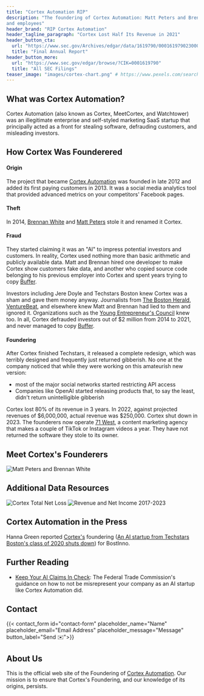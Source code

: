 ```yaml
---
title: "Cortex Automation RIP"
description: "The foundering of Cortex Automation: Matt Peters and Brennan White deceived their customers, investors,
and employees"
header_brand: "RIP Cortex Automation"
header_tagline_paragraph: "Cortex Lost Half Its Revenue in 2021" 
header_button_cta:
  url: "https://www.sec.gov/Archives/edgar/data/1619790/000161979023000001/cortexformcar.pdf"
  title: "Final Annual Report"
header_button_more:
  url: "https://www.sec.gov/edgar/browse/?CIK=0001619790"
  title: "All SEC Filings"
teaser_image: "images/cortex-chart.png" # https://www.pexels.com/search/product%20testing/
---
```


## What was Cortex Automation? 
Cortex Automation (also known as Cortex, MeetCortex, and Watchtower) was an illegitimate enterprise and self-styled marketing SaaS startup that principally acted as a front for stealing software, defrauding customers, and misleading investors.

## How Cortex Was Founderered

#### Origin
The project that became [Cortex Automation](http://www.meetcortex.com/) was founded in late 2012 and added its first paying customers in 2013. It was a social media analytics tool that provided advanced metrics on your competitors' Facebook pages.

#### Theft
In 2014, [Brennan White](https://www.linkedin.com/in/brennanwhite) and [Matt Peters](https://www.linkedin.com/in/mattkpeters) stole it and renamed it Cortex. 

#### Fraud 
They started claiming it was an "AI" to impress potential investors and customers. In reality, Cortex used nothing more than basic arithmetic and publicly available data.  Matt and Brennan hired one developer to make Cortex show customers fake data, and another who copied source code belonging to his previous employer into Cortex and spent years trying to copy [Buffer](https://buffer.com). 

Investors including Jere Doyle and Techstars Boston knew Cortex was a sham and gave them money anyway. Journalists from [The Boston Herald](https://www.bostonherald.com), [VentureBeat](https://www.venturebeat.com), and elsewhere knew Matt and Brennan had lied to them and ignored it. Organizations such as the [Young Entrepreneur's Council](https://yec.co) knew too. In all, Cortex defrauded investors out of $2 million from 2014 to 2021, and never managed to copy [Buffer](https://buffer.com).

#### Foundering
After Cortex finished Techstars, it released a complete redesign, which was terribly designed and frequently just returned gibberish. No one at the company noticed that while they were working on this amateurish new version:
* most of the major social networks started restricting API access
* Companies like OpenAI started releasing products that, to say the least, didn't return unintelligible gibberish

Cortex lost 80% of its revenue in 3 years. In 2022, against projected revenues of $6,000,000, actual revenue was $250,000. Cortex shut down in 2023. The founderers now operate [71 West](https://71west.com), a content marketing agency that makes a couple of TikTok or Instagram videos a year. They have not returned the software they stole to its owner. 

## Meet Cortex's Founderers
![Matt Peters and Brennan White](https://media.bizj.us/view/img/11759055/cortex-pandemic-labs*1200xx2241-1681-159-0.jpg "Matt Peters and Brennan White")

## Additional Data Resources
![Cortex Total Net Loss](https://docs.google.com/spreadsheets/d/e/2PACX-1vR3ur1PMGzTFePrXXIm4xLccsfWRubjc9-Ui3VvYj2z_nUfVn7StxIWPNz9GWJnvKc0PTsz4sUsRyQS/pubchart?oid=1063707347&format=image "Net Loss")
![Revenue and Net Income 2017-2023](https://docs.google.com/spreadsheets/d/e/2PACX-1vR3ur1PMGzTFePrXXIm4xLccsfWRubjc9-Ui3VvYj2z_nUfVn7StxIWPNz9GWJnvKc0PTsz4sUsRyQS/pubchart?oid=2002789382&format=image "Revenue and Net Income 2017-2023")

## Cortex Automation in the Press
Hanna Green reported [Cortex's](http://www.meetcortex.com) foundering ([An AI startup from Techstars Boston's class of 2020 shuts down](https://www.bizjournals.com/boston/inno/stories/news/2023/05/04/cortex-automation-shuts-down.html)) for BostInno.

## Further Reading
* [Keep Your AI Claims In Check](https://www.ftc.gov/business-guidance/blog/2023/02/keep-your-ai-claims-check): The
  Federal Trade Commission's guidance on how to not be misrepresent your company as an AI startup like Cortex
  Automation did.

## Contact

{{< contact_form id="contact-form" placeholder_name="Name" placeholder_email="Email Address" placeholder_message="Message" button_label="Send ✉️">}}

## About Us

This is the official web site of the Foundering of [Cortex Automation](http://meetcortex.com). Our mission is to ensure that Cortex's Foundering, and our knowledge of its origins,  persists. 
